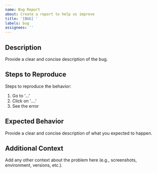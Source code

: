 ```yaml
---
name: Bug Report
about: Create a report to help us improve
title: '[BUG] '
labels: bug
assignees: ''
---
```


## Description
Provide a clear and concise description of the bug.

## Steps to Reproduce
Steps to reproduce the behavior:
1. Go to '...'
2. Click on '....'
3. See the error

## Expected Behavior
Provide a clear and concise description of what you expected to happen.

## Additional Context
Add any other context about the problem here (e.g., screenshots, environment, versions, etc.).